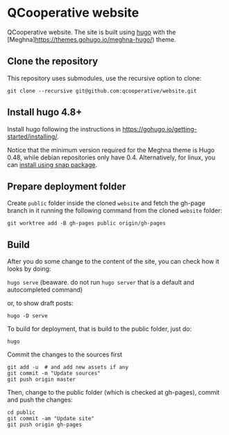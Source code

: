 # QCooperative website

QCooperative website. The site is built using [hugo](https://gohugo.io/) with the [Meghna]<https://themes.gohugo.io/meghna-hugo/>) theme.

## Clone the repository

This repository uses submodules, use the recursive option to clone:

```
git clone --recursive git@github.com:qcooperative/website.git
```

## Install hugo 4.8+

Install hugo following the instructions in <https://gohugo.io/getting-started/installing/>.

Notice that the minimum version required for the Meghna theme is Hugo 0.48, while debian repositories only have 0.4\. Alternatively, for linux, you can [install using snap package](https://gohugo.io/getting-started/installing/#snap-package).

## Prepare deployment folder

Create ```public``` folder inside the cloned ```website``` and fetch the gh-page branch in it running the following command from the cloned ```website``` folder:

```
git worktree add -B gh-pages public origin/gh-pages
```

## Build

After you do some change to the content of the site, you can check how it looks by doing:

```hugo serve``` (beaware. do not run ```hugo server``` that is a default and autocompleted command)

or, to show draft posts:

```
hugo -D serve
```

To build for deployment, that is build to the public folder, just do:

```
hugo
```


Commit the changes to the sources first

```
git add -u  # and add new assets if any
git commit -m "Update sources"
git push origin master
```

Then, change to the public folder (which is checked at gh-pages), commit and push the changes:

```
cd public
git commit -am "Update site"
git push origin gh-pages
```
